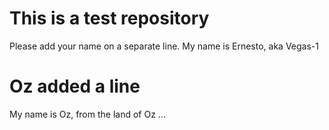 # This is a test repository

Please add your name on a separate line.
My name is Ernesto, aka Vegas-1

# Oz added a line
My name is Oz, from the land of Oz ...
